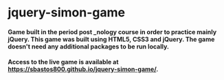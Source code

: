 # jquery-simon-game

#### Game built in the period post _nology course in order to practice mainly jQuery. This game was built using HTML5, CSS3 and jQuery. The game doesn't need any additional packages to be run locally.
####  Access to the live game is available at https://sbastos800.github.io/jquery-simon-game/.
